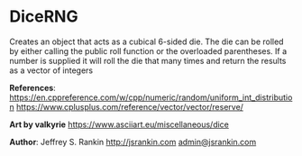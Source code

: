# DiceRNG
Creates an object that acts as a cubical 6-sided die. The die can be rolled by either calling the public roll function or the overloaded parentheses. If a number is supplied it will roll the die that many times and return the results as a vector of integers


**References**:
	https://en.cppreference.com/w/cpp/numeric/random/uniform_int_distribution
	https://www.cplusplus.com/reference/vector/vector/reserve/

**Art by valkyrie**
	https://www.asciiart.eu/miscellaneous/dice

**Author**:
	Jeffrey S. Rankin
	http://jsrankin.com
	admin@jsrankin.com
